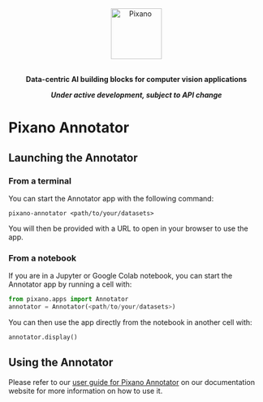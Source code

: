 <div align="center">

<img src="https://raw.githubusercontent.com/pixano/pixano/main/docs/assets/pixano_wide.png" alt="Pixano" height="100"/>

<br/>
<br/>

**Data-centric AI building blocks for computer vision applications**

**_Under active development, subject to API change_**

</div>

# Pixano Annotator

## Launching the Annotator

### From a terminal

You can start the Annotator app with the following command:

```shell
pixano-annotator <path/to/your/datasets>
```

You will then be provided with a URL to open in your browser to use the app.

### From a notebook

If you are in a Jupyter or Google Colab notebook, you can start the Annotator app by running a cell with:

```python
from pixano.apps import Annotator
annotator = Annotator(<path/to/your/datasets>)
```

You can then use the app directly from the notebook in another cell with:

```python
annotator.display()
```

## Using the Annotator

Please refer to our [user guide for Pixano Annotator](https://pixano.github.io/user/annotator/) on our documentation website for more information on how to use it.
